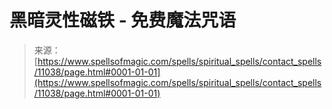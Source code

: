 <!--yml

类别：未分类

日期：2024年06月12日 18:48:03

-->

# 黑暗灵性磁铁 - 免费魔法咒语

> 来源：[https://www.spellsofmagic.com/spells/spiritual_spells/contact_spells/11038/page.html#0001-01-01](https://www.spellsofmagic.com/spells/spiritual_spells/contact_spells/11038/page.html#0001-01-01)
